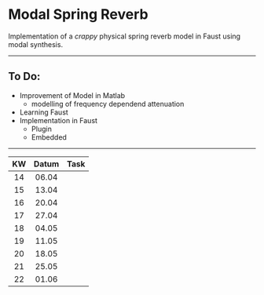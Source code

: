 # Modal Spring Reverb

Implementation of a *crappy* physical spring reverb model in Faust using modal synthesis.

---

## To Do:

* Improvement of Model in Matlab
   * modelling of frequency dependend attenuation 
* Learning Faust
* Implementation in Faust
   * Plugin
   * Embedded

---

| KW | Datum  | Task |
|:-: | :-:	  |:-:	 |
| 14 | 06.04 	|   	 |
| 15 | 13.04  |   	 |
| 16 | 20.04  |   	 |
| 17 | 27.04  |   	 |
| 18 | 04.05  |   	 |
| 19 | 11.05  |   	 |
| 20 | 18.05  |   	 |
| 21 | 25.05  |   	 |
| 22 | 01.06  |   	 |
